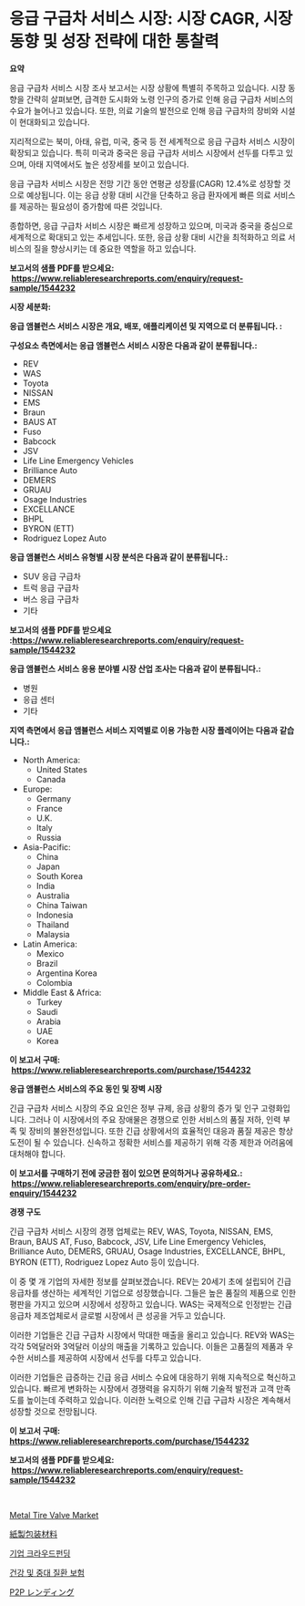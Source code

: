 <p><h1>응급 구급차 서비스 시장: 시장 CAGR, 시장 동향 및 성장 전략에 대한 통찰력</h1></p><p><strong>요약</strong></p>
<p><p>응급 구급차 서비스 시장 조사 보고서는 시장 상황에 특별히 주목하고 있습니다. 시장 동향을 간략히 살펴보면, 급격한 도시화와 노령 인구의 증가로 인해 응급 구급차 서비스의 수요가 늘어나고 있습니다. 또한, 의료 기술의 발전으로 인해 응급 구급차의 장비와 시설이 현대화되고 있습니다.</p><p>지리적으로는 북미, 아태, 유럽, 미국, 중국 등 전 세계적으로 응급 구급차 서비스 시장이 확장되고 있습니다. 특히 미국과 중국은 응급 구급차 서비스 시장에서 선두를 다투고 있으며, 아태 지역에서도 높은 성장세를 보이고 있습니다.</p><p>응급 구급차 서비스 시장은 전망 기간 동안 연평균 성장률(CAGR) 12.4%로 성장할 것으로 예상됩니다. 이는 응급 상황 대비 시간을 단축하고 응급 환자에게 빠른 의료 서비스를 제공하는 필요성이 증가함에 따른 것입니다.</p><p>종합하면, 응급 구급차 서비스 시장은 빠르게 성장하고 있으며, 미국과 중국을 중심으로 세계적으로 확대되고 있는 추세입니다. 또한, 응급 상황 대비 시간을 최적화하고 의료 서비스의 질을 향상시키는 데 중요한 역할을 하고 있습니다.</p></p>
<p><strong>보고서의 샘플 PDF를 받으세요: &nbsp;<a href="https://www.reliableresearchreports.com/enquiry/request-sample/1544232">https://www.reliableresearchreports.com/enquiry/request-sample/1544232</a></strong></p>
<p><strong>시장 세분화:</strong></p>
<p><strong> 응급 앰뷸런스 서비스 시장은 개요, 배포, 애플리케이션 및 지역으로 더 분류됩니다. :</strong></p>
<p><strong>구성요소 측면에서는 응급 앰뷸런스 서비스 시장은 다음과 같이 분류됩니다.:</strong></p>
<p><ul><li>REV</li><li>WAS</li><li>Toyota</li><li>NISSAN</li><li>EMS</li><li>Braun</li><li>BAUS AT</li><li>Fuso</li><li>Babcock</li><li>JSV</li><li>Life Line Emergency Vehicles</li><li>Brilliance Auto</li><li>DEMERS</li><li>GRUAU</li><li>Osage Industries</li><li>EXCELLANCE</li><li>BHPL</li><li>BYRON (ETT)</li><li>Rodriguez Lopez Auto</li></ul></p>
<p><strong> 응급 앰뷸런스 서비스 유형별 시장 분석은 다음과 같이 분류됩니다.:</strong></p>
<p><ul><li>SUV 응급 구급차</li><li>트럭 응급 구급차</li><li>버스 응급 구급차</li><li>기타</li></ul></p>
<p><strong>보고서의 샘플 PDF를 받으세요 :<a href="https://www.reliableresearchreports.com/enquiry/request-sample/1544232">https://www.reliableresearchreports.com/enquiry/request-sample/1544232</a></strong></p>
<p><strong> 응급 앰뷸런스 서비스 응용 분야별 시장 산업 조사는 다음과 같이 분류됩니다.:</strong></p>
<p><ul><li>병원</li><li>응급 센터</li><li>기타</li></ul></p>
<p><strong>지역 측면에서 응급 앰뷸런스 서비스 지역별로 이용 가능한 시장 플레이어는 다음과 같습니다.:</strong></p>
<p><ul>
    <li>
        North America:
        <ul>
            <li>United States</li>
            <li>Canada</li>
        </ul>
    </li>
    <li>
        Europe:
        <ul>
            <li>Germany</li>
            <li>France</li>
            <li>U.K.</li>
            <li>Italy</li>
            <li>Russia</li>
        </ul>
    </li>
    <li>
        Asia-Pacific:
        <ul>
            <li>China</li>
            <li>Japan</li>
            <li>South Korea</li>
            <li>India</li>
            <li>Australia</li>
            <li>China Taiwan</li>
            <li>Indonesia</li>
            <li>Thailand</li>
            <li>Malaysia</li>
        </ul>
    </li>
    <li>
        Latin America:
        <ul>
            <li>Mexico</li>
            <li>Brazil</li>
            <li>Argentina Korea</li>
            <li>Colombia</li>
        </ul>
    </li>
    <li>
        Middle East & Africa:
        <ul>
            <li>Turkey</li>
            <li>Saudi</li>
            <li>Arabia</li>
            <li>UAE</li>
            <li>Korea</li>
        </ul>
    </li>
    </ul></p>
<p><strong>이 보고서 구매: &nbsp;<a href="https://www.reliableresearchreports.com/purchase/1544232">https://www.reliableresearchreports.com/purchase/1544232</a></strong></p>
<p><strong>응급 앰뷸런스 서비스의 주요 동인 및 장벽 시장</strong></p>
<p><p>긴급 구급차 서비스 시장의 주요 요인은 정부 규제, 응급 상황의 증가 및 인구 고령화입니다. 그러나 이 시장에서의 주요 장애물은 경쟁으로 인한 서비스의 품질 저하, 인력 부족 및 장비의 불완전성입니다. 또한 긴급 상황에서의 효율적인 대응과 품질 제공은 항상 도전이 될 수 있습니다. 신속하고 정확한 서비스를 제공하기 위해 각종 제한과 어려움에 대처해야 합니다.</p></p>
<p><strong>이 보고서를 구매하기 전에 궁금한 점이 있으면 문의하거나 공유하세요.: &nbsp;<a href="https://www.reliableresearchreports.com/enquiry/pre-order-enquiry/1544232">https://www.reliableresearchreports.com/enquiry/pre-order-enquiry/1544232</a></strong></p>
<p><strong>경쟁 구도</strong></p>
<p><p>긴급 구급차 서비스 시장의 경쟁 업체로는 REV, WAS, Toyota, NISSAN, EMS, Braun, BAUS AT, Fuso, Babcock, JSV, Life Line Emergency Vehicles, Brilliance Auto, DEMERS, GRUAU, Osage Industries, EXCELLANCE, BHPL, BYRON (ETT), Rodriguez Lopez Auto 등이 있습니다. </p><p>이 중 몇 개 기업의 자세한 정보를 살펴보겠습니다. REV는 20세기 초에 설립되어 긴급 응급차를 생산하는 세계적인 기업으로 성장했습니다. 그들은 높은 품질의 제품으로 인한 평판을 가지고 있으며 시장에서 성장하고 있습니다. WAS는 국제적으로 인정받는 긴급 응급차 제조업체로서 글로벌 시장에서 큰 성공을 거두고 있습니다. </p><p>이러한 기업들은 긴급 구급차 시장에서 막대한 매출을 올리고 있습니다. REV와 WAS는 각각 5억달러와 3억달러 이상의 매출을 기록하고 있습니다. 이들은 고품질의 제품과 우수한 서비스를 제공하여 시장에서 선두를 다투고 있습니다.</p><p>이러한 기업들은 급증하는 긴급 응급 서비스 수요에 대응하기 위해 지속적으로 혁신하고 있습니다. 빠르게 변화하는 시장에서 경쟁력을 유지하기 위해 기술적 발전과 고객 만족도를 높이는데 주력하고 있습니다. 이러한 노력으로 인해 긴급 구급차 시장은 계속해서 성장할 것으로 전망됩니다.</p></p>
<p><strong>이 보고서 구매: &nbsp; <a href="https://www.reliableresearchreports.com/purchase/1544232">https://www.reliableresearchreports.com/purchase/1544232</a></strong></p>
<p><strong>보고서의 샘플 PDF를 받으세요: &nbsp;<a href="https://www.reliableresearchreports.com/enquiry/request-sample/1544232">https://www.reliableresearchreports.com/enquiry/request-sample/1544232</a></strong><strong></strong></p>
<p>&nbsp;</p>
<p><p><a href="https://issuu.com/reportprime-2/docs/metal-tire-valve-market-size-2030.pptx">Metal Tire Valve Market</a></p><p><a href="https://github.com/lrlmopnhwd79300/Market-Research-Report-List-1/blob/main/134306914337.md">紙製包装材料</a></p><p><a href="https://github.com/vsckjg50460/Market-Research-Report-List-1/blob/main/637835313476.md">기업 크라우드펀딩</a></p><p><a href="https://github.com/akzkkws047661437/Market-Research-Report-List-1/blob/main/171042713475.md">건강 및 중대 질환 보험</a></p><p><a href="https://github.com/EstelWisozk1/Market-Research-Report-List-1/blob/main/713693014338.md">P2P レンディング</a></p></p>